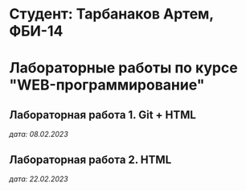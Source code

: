 # Студент: Тарбанаков Артем, ФБИ-14

# Лабораторные работы по курсе "WEB-программирование"

## Лабораторная работа 1. Git + HTML

*дата: 08.02.2023*

## Лабораторная работа 2. HTML

*дата: 22.02.2023*